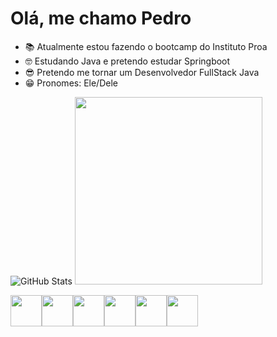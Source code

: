 # Olá, me chamo Pedro
- 📚 Atualmente estou fazendo o bootcamp do Instituto Proa
- 🤓 Estudando Java e pretendo estudar Springboot
- 😎 Pretendo me tornar um Desenvolvedor FullStack Java
- 😁 Pronomes: Ele/Dele
  
![GitHub Stats](https://github-readme-stats.vercel.app/api?username=PedroFalko9905&show_icons=true&theme=dark)
<img src="https://github-readme-stats.vercel.app/api/top-langs/?username=PedroFalko9905&layout=compact&theme=dark" width="300">

<img src="https://cdn.jsdelivr.net/gh/devicons/devicon@latest/icons/html5/html5-original.svg" width="50px" /><img src="https://cdn.jsdelivr.net/gh/devicons/devicon@latest/icons/css3/css3-original.svg" width="50px"/><img src="https://cdn.jsdelivr.net/gh/devicons/devicon@latest/icons/javascript/javascript-original.svg" width="50px" /><img src="https://cdn.jsdelivr.net/gh/devicons/devicon@latest/icons/react/react-original-wordmark.svg" width="50px" /><img src="https://cdn.jsdelivr.net/gh/devicons/devicon@latest/icons/java/java-original.svg" width="50px" /><img src="https://cdn.jsdelivr.net/gh/devicons/devicon@latest/icons/spring/spring-original.svg" width="50px" />
          
          
          
        
          

